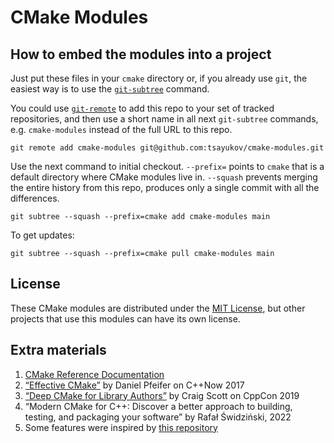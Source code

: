 CMake Modules
=============

How to embed the modules into a project
---------------------------------------
Just put these files in your `cmake` directory or, if you already use `git`, the easiest way is to use the [`git-subtree`](https://github.com/git/git/blob/master/contrib/subtree/git-subtree.txt) command.

You could use [`git-remote`](https://git-scm.com/docs/git-remote) to add this repo to your set of tracked repositories, and then use a short name in all next `git-subtree` commands, e.g. `cmake-modules` instead of the full URL to this repo.
```
git remote add cmake-modules git@github.com:tsayukov/cmake-modules.git
```
Use the next command to initial checkout. `--prefix=` points to `cmake` that is a default directory where CMake modules live in. `--squash` prevents merging the entire history from this repo, produces only a single commit with all the differences.
```
git subtree --squash --prefix=cmake add cmake-modules main
```
To get updates:
```
git subtree --squash --prefix=cmake pull cmake-modules main
```

License
-------
These CMake modules are distributed under the [MIT License](./LICENSE), but other projects that use this modules can have its own license.

Extra materials
---------------
1. [CMake Reference Documentation](https://cmake.org/cmake/help/latest/)
2. [“Effective CMake”](https://youtu.be/bsXLMQ6WgIk) by Daniel Pfeifer on C++Now 2017
3. [“Deep CMake for Library Authors”](https://youtu.be/m0DwB4OvDXk) by Craig Scott on CppCon 2019
4. “Modern CMake for C++: Discover a better approach to building, testing, and packaging your software” by Rafał Świdziński, 2022
5. Some features were inspired by [this repository](https://github.com/friendlyanon/cmake-init-header-only)
